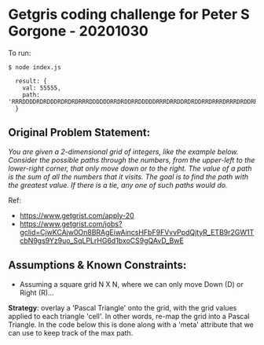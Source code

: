 #  Getgris coding challenge for Peter S Gorgone - 20201030

To run:
```
$ node index.js

  result: {
    val: 55555,
    path: 'RRRDDDDRDRDDDRDRDRDRRRDDDDDDRRDRDDRRDDDDDRRRDRRDDRDRDDRRDRRRDRRRDRDDRRRDRRDRRDRDRRDDDDRDDRDDRDRRRR'
  }
```

## Original Problem Statement:

_You are given a 2-dimensional grid of integers, like the example below. Consider the possible paths through the numbers, from the upper-left to the lower-right corner, that only move down or to the right. The value of a path is the sum of all the numbers that it visits. The goal is to find the path with the greatest value. If there is a tie, any one of such paths would do._

Ref: 
* https://www.getgrist.com/apply-20
* https://www.getgrist.com/jobs?gclid=CjwKCAjw0On8BRAgEiwAincsHFbF9FVvvPpdQjtyR_ETB9r2GW1TcbN9gs9Yz9uo_SqLPLrHG6d1bxoCS9gQAvD_BwE


## Assumptions & Known Constraints:
* Assuming a square grid N X N, where we can only move Down (D) or Right (R)...

**Strategy**: overlay a 'Pascal Triangle' onto the grid, with the grid values applied to each triangle 'cell'.  In other words, re-map the grid into a Pascal Triangle. In the code below this is done along with a 'meta' attribute that we can use to keep track of the max path.

